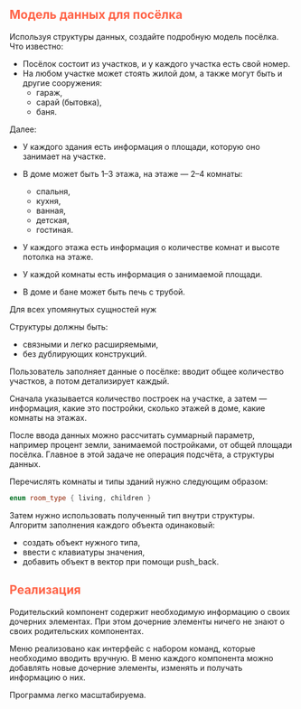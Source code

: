 ## <font color="tomato">Модель данных для посёлка</font>

Используя структуры данных, создайте подробную модель посёлка. Что известно:
* Посёлок состоит из участков, и у каждого участка есть свой номер.
* На любом участке может стоять жилой дом, а также могут быть и другие сооружения:
  * гараж,
  * сарай (бытовка),
  * баня.

Далее:
* У каждого здания есть информация о площади, которую оно занимает на участке.
* В доме может быть 1–3 этажа, на этаже — 2–4 комнаты:
  * спальня,
  * кухня,
  * ванная,
  * детская,
  * гостиная.

* У каждого этажа есть информация о количестве комнат и высоте потолка на этаже.
* У каждой комнаты есть информация о занимаемой площади.
* В доме и бане может быть печь с трубой.

Для всех упомянутых сущностей нуж 

Структуры должны быть:
* связными и легко расширяемыми,
* без дублирующих конструкций.

Пользователь заполняет данные о посёлке: вводит общее количество участков, а потом детализирует каждый.

Сначала указывается количество построек на участке, 
а затем — информация, какие это постройки, 
сколько этажей в доме, 
какие комнаты на этажах.

После ввода данных можно рассчитать суммарный параметр, 
например процент земли, занимаемой постройками, от общей площади посёлка. 
Главное в этой задаче не операция подсчёта, а структуры данных.

Перечислять комнаты и типы зданий нужно следующим образом:

```c++
enum room_type { living, children }
```

Затем нужно использовать полученный тип внутри структуры. 
Алгоритм заполнения каждого объекта одинаковый:
* создать объект нужного типа,
* ввести с клавиатуры значения,
* добавить объект в вектор при помощи push_back.

## <font color="tomato">Реализация</font>

Родительский компонент содержит необходимую информацию о своих дочерних элементах. 
При этом дочерние элементы ничего не знают о своих родительских компонентах.

Меню реализовано как интерфейс с набором команд, которые необходимо вводить вручную. 
В меню каждого компонента можно добавлять новые дочерние элементы, изменять и получать информацию о них. 

Программа легко масштабируема.
